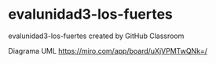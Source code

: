 # evalunidad3-los-fuertes
evalunidad3-los-fuertes created by GitHub Classroom

Diagrama UML https://miro.com/app/board/uXjVPMTwQNk=/
